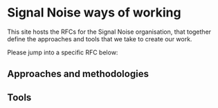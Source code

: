 # Signal Noise ways of working

This site hosts the RFCs for the Signal Noise organisation, that together define the approaches and tools that we take to create our work.

Please jump into a specific RFC below:

## Approaches and methodologies

## Tools

